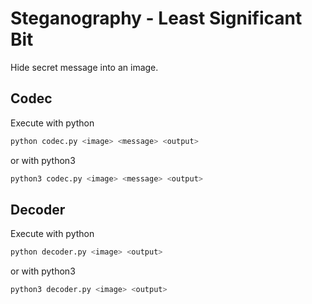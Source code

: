 # Steganography - Least Significant Bit

Hide secret message into an image.

## Codec

Execute with python
```bash
python codec.py <image> <message> <output>
```
or with python3
```bash
python3 codec.py <image> <message> <output>
```

## Decoder

Execute with python
```bash
python decoder.py <image> <output>
```
or with python3
```bash
python3 decoder.py <image> <output>
```